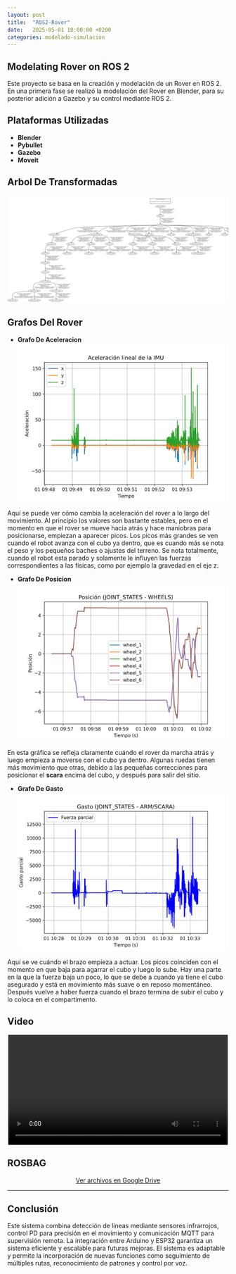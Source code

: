 ```yaml
---
layout: post
title:  "ROS2-Rover"
date:   2025-05-01 10:00:00 +0200
categories: modelado-simulacion
---
```


## Modelating Rover on ROS 2

Este proyecto se basa en la creación y modelación de un Rover en ROS 2. 
En una primera fase se realizó la modelación del Rover en Blender, para su posterior adición a Gazebo y su control mediante ROS 2.

## **Plataformas Utilizadas**

- **Blender**
- **Pybullet**
- **Gazebo**
- **Moveit**

## **Arbol De Transformadas**

![Animación de ejemplo](/assets/images/Captura%20desde%202025-05-01%2018-44-34.png)


## **Grafos Del Rover**

- **Grafo De Aceleracion**
![Animación de ejemplo](/assets/images/grafico_aceleracion.png)


Aquí se puede ver cómo cambia la aceleración del rover a lo largo del movimiento. Al principio los valores son bastante estables, pero en el momento en que el rover se mueve hacia atrás y hace maniobras para posicionarse, empiezan a aparecer picos. Los picos más grandes se ven cuando el robot avanza con el cubo ya dentro, que es cuando más se nota el peso y los pequeños baches o ajustes del terreno.
Se nota totalmente, cuando el robot esta parado y solamente le influyen las fuerzas correspondientes a las físicas, como por ejemplo la gravedad en el eje z.

- **Grafo De Posicion**
![Animación de ejemplo](/assets/images/grafico_posicion.png)

En esta gráfica se refleja claramente cuándo el rover da marcha atrás y luego empieza a moverse con el cubo ya dentro. Algunas ruedas tienen más movimiento que otras, debido a las pequeñas correcciones para posicionar el **scara** encima del cubo, y después para salir del sitio.

- **Grafo De Gasto**
![Animación de ejemplo](/assets/images/grafico_gasto_parcial.png)

Aquí se ve cuándo el brazo empieza a actuar. Los picos coinciden con el momento en que baja para agarrar el cubo y luego lo sube. Hay una parte en la que la fuerza baja un poco, lo que se debe a cuando ya tiene el cubo asegurado y está en movimiento más suave o en reposo momentáneo. Después vuelve a haber fuerza cuando el brazo termina de subir el cubo y lo coloca en el compartimento.

## **Video**
<div style="display: flex; justify-content: center;">
  <video width="500" controls>
    <source src="{{ '/assets/videos/danieljr_rover_.mp4' | relative_url }}" type="video/webm">
    Tu navegador no soporta videos en formato WebM.
  </video>
</div>

## **ROSBAG**
<div style="text-align: center;">
  <a href="https://drive.google.com/drive/folders/1VN2PsVczo4zJnjfGJdyYVtV7DMUfw1vY?usp=sharing" target="_blank">Ver archivos en Google Drive</a>
</div>

---

## **Conclusión**

Este sistema combina detección de líneas mediante sensores infrarrojos, control PD para precisión en el movimiento y comunicación MQTT para supervisión remota. La integración entre Arduino y ESP32 garantiza un sistema eficiente y escalable para futuras mejoras. El sistema es adaptable y permite la incorporación de nuevas funciones como seguimiento de múltiples rutas, reconocimiento de patrones y control por voz.
